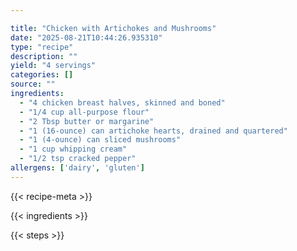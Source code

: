 ```yaml
---

title: "Chicken with Artichokes and Mushrooms"
date: "2025-08-21T10:44:26.935310"
type: "recipe"
description: ""
yield: "4 servings"
categories: []
source: ""
ingredients:
  - "4 chicken breast halves, skinned and boned"
  - "1/4 cup all-purpose flour"
  - "2 Tbsp butter or margarine"
  - "1 (16-ounce) can artichoke hearts, drained and quartered"
  - "1 (4-ounce) can sliced mushrooms"
  - "1 cup whipping cream"
  - "1/2 tsp cracked pepper"
allergens: ['dairy', 'gluten']
---
```


{{< recipe-meta >}}

{{< ingredients >}}

{{< steps >}}
